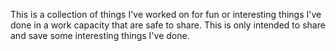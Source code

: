 This is a collection of things I've worked on for fun or interesting things I've done in a work capacity that are safe to share.  This is only intended to share and save some interesting things I've done.  
